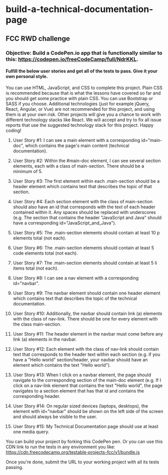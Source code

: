 # build-a-technical-documentation-page
## FCC RWD challenge



### Objective: Build a CodePen.io app that is functionally similar to this: https://codepen.io/freeCodeCamp/full/NdrKKL.

#### Fulfill the below user stories and get all of the tests to pass. Give it your own personal style.

You can use HTML, JavaScript, and CSS to complete this project. Plain CSS is recommended because that is what the lessons have covered so far and you should get some practice with plain CSS. You can use Bootstrap or SASS if you choose. Additional technologies (just for example jQuery, React, Angular, or Vue) are not recommended for this project, and using them is at your own risk. Other projects will give you a chance to work with different technology stacks like React. We will accept and try to fix all issue reports that use the suggested technology stack for this project. Happy coding!

1. User Story #1: I can see a main element with a corresponding id="main-doc", which contains the page's main content (technical documentation).

2. User Story #2: Within the #main-doc element, I can see several section elements, each with a class of main-section. There should be a minimum of 5.

3. User Story #3: The first element within each .main-section should be a header element which contains text that describes the topic of that section.

4. User Story #4: Each section element with the class of main-section should also have an id that corresponds with the text of each header contained within it. Any spaces should be replaced with underscores (e.g. The section that contains the header "JavaScript and Java" should have a corresponding id="JavaScript_and_Java").

5. User Story #5: The .main-section elements should contain at least 10 p elements total (not each).

6. User Story #6: The .main-section elements should contain at least 5 code elements total (not each).

7. User Story #7: The .main-section elements should contain at least 5 li items total (not each).

8. User Story #8: I can see a nav element with a corresponding id="navbar".

9. User Story #9: The navbar element should contain one header element which contains text that describes the topic of the technical documentation.

10. User Story #10: Additionally, the navbar should contain link (a) elements with the class of nav-link. There should be one for every element with the class main-section.

11. User Story #11: The header element in the navbar must come before any link (a) elements in the navbar.

12. User Story #12: Each element with the class of nav-link should contain text that corresponds to the header text within each section (e.g. if you have a "Hello world" section/header, your navbar should have an element which contains the text "Hello world").

13. User Story #13: When I click on a navbar element, the page should navigate to the corresponding section of the main-doc element (e.g. If I click on a nav-link element that contains the text "Hello world", the page navigates to a section element that has that id and contains the corresponding header.

14. User Story #14: On regular sized devices (laptops, desktops), the element with id="navbar" should be shown on the left side of the screen and should always be visible to the user.

15. User Story #15: My Technical Documentation page should use at least one media query.

You can build your project by forking this CodePen pen. Or you can use this CDN link to run the tests in any environment you like: https://cdn.freecodecamp.org/testable-projects-fcc/v1/bundle.js

Once you're done, submit the URL to your working project with all its tests passing.

